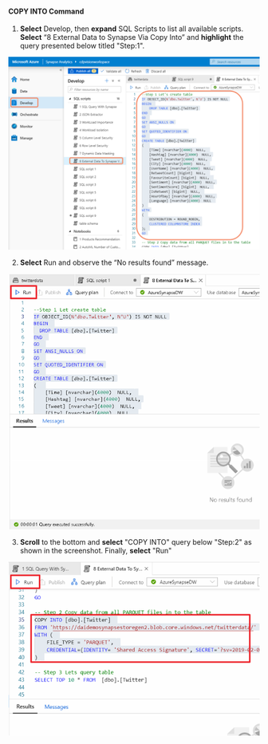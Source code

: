 #### COPY INTO Command

1. **Select** Develop, then **expand** SQL Scripts to list all available scripts. **Select** “8 External Data to Synapse Via Copy Into” and **highlight** the query presented below titled "Step:1".

![](media/2020-04-10_17-06-50.png)

2. **Select** Run and observe the “No results found” message.

![](media/05-34.png)

3.	**Scroll** to the bottom and **select** "COPY INTO" query below "Step:2" as shown in the screenshot. Finally, **select** "Run"

![](media/05-35.png)